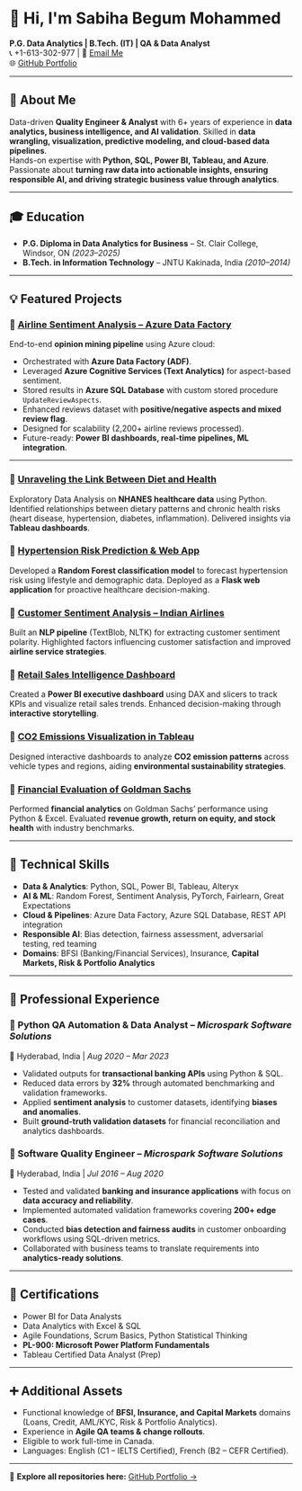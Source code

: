 # 👋 Hi, I'm Sabiha Begum Mohammed  

**P.G. Data Analytics | B.Tech. (IT) | QA & Data Analyst**  
📞 +1-613-302-977 | 📧 [Email Me](mailto:sabihamohammed1509@gmail.com)  
🌐 [GitHub Portfolio](https://github.com/mdsabiha)  

---

## 🚀 About Me
Data-driven **Quality Engineer & Analyst** with 6+ years of experience in **data analytics, business intelligence, and AI validation**. Skilled in **data wrangling, visualization, predictive modeling, and cloud-based data pipelines**.  
Hands-on expertise with **Python, SQL, Power BI, Tableau, and Azure**. Passionate about **turning raw data into actionable insights, ensuring responsible AI, and driving strategic business value through analytics**.  

---

## 🎓 Education
- **P.G. Diploma in Data Analytics for Business** – St. Clair College, Windsor, ON _(2023–2025)_  
- **B.Tech. in Information Technology** – JNTU Kakinada, India _(2010–2014)_  

---

## 💡 Featured Projects

### 🔹 [Airline Sentiment Analysis – Azure Data Factory](https://github.com/mdsabiha/airline-sentiment-analysis)  
End-to-end **opinion mining pipeline** using Azure cloud:  
- Orchestrated with **Azure Data Factory (ADF)**.  
- Leveraged **Azure Cognitive Services (Text Analytics)** for aspect-based sentiment.  
- Stored results in **Azure SQL Database** with custom stored procedure `UpdateReviewAspects`.  
- Enhanced reviews dataset with **positive/negative aspects and mixed review flag**.  
- Designed for scalability (2,200+ airline reviews processed).  
- Future-ready: **Power BI dashboards, real-time pipelines, ML integration**.  

---

### 🔹 [Unraveling the Link Between Diet and Health](https://github.com/mdsabiha/Unraveling-the-Link-Between-Diet-and-Health)
Exploratory Data Analysis on **NHANES healthcare data** using Python. Identified relationships between dietary patterns and chronic health risks (heart disease, hypertension, diabetes, inflammation). Delivered insights via **Tableau dashboards**.  

### 🔹 [Hypertension Risk Prediction & Web App]([https://github.com/mdsabiha/hypertension-risk-flask-app])  
Developed a **Random Forest classification model** to forecast hypertension risk using lifestyle and demographic data. Deployed as a **Flask web application** for proactive healthcare decision-making.  

### 🔹 [Customer Sentiment Analysis – Indian Airlines](https://github.com/mdsabiha/indian-airlines-sentiment)  
Built an **NLP pipeline** (TextBlob, NLTK) for extracting customer sentiment polarity. Highlighted factors influencing customer satisfaction and improved **airline service strategies**.  

### 🔹 [Retail Sales Intelligence Dashboard](https://github.com/mdsabiha/retail-sales-dashboard)  
Created a **Power BI executive dashboard** using DAX and slicers to track KPIs and visualize retail sales trends. Enhanced decision-making through **interactive storytelling**.  

### 🔹 [CO2 Emissions Visualization in Tableau](https://github.com/mdsabiha/co2-emissions-dashboard)  
Designed interactive dashboards to analyze **CO2 emission patterns** across vehicle types and regions, aiding **environmental sustainability strategies**.  

### 🔹 [Financial Evaluation of Goldman Sachs](https://github.com/mdsabiha/goldman-sachs-financial-analysis)  
Performed **financial analytics** on Goldman Sachs’ performance using Python & Excel. Evaluated **revenue growth, return on equity, and stock health** with industry benchmarks.  

---

## 🧰 Technical Skills
- **Data & Analytics**: Python, SQL, Power BI, Tableau, Alteryx  
- **AI & ML**: Random Forest, Sentiment Analysis, PyTorch, Fairlearn, Great Expectations  
- **Cloud & Pipelines**: Azure Data Factory, Azure SQL Database, REST API integration  
- **Responsible AI**: Bias detection, fairness assessment, adversarial testing, red teaming  
- **Domains**: BFSI (Banking/Financial Services), Insurance, **Capital Markets, Risk & Portfolio Analytics**  

---

## 💼 Professional Experience

### 🔹 Python QA Automation & Data Analyst – *Microspark Software Solutions*  
📍 Hyderabad, India | *Aug 2020 – Mar 2023*  
- Validated outputs for **transactional banking APIs** using Python & SQL.  
- Reduced data errors by **32%** through automated benchmarking and validation frameworks.  
- Applied **sentiment analysis** to customer datasets, identifying **biases and anomalies**.  
- Built **ground-truth validation datasets** for financial reconciliation and analytics dashboards.  

### 🔹 Software Quality Engineer – *Microspark Software Solutions*  
📍 Hyderabad, India | *Jul 2016 – Aug 2020*  
- Tested and validated **banking and insurance applications** with focus on **data accuracy and reliability**.  
- Implemented automated validation frameworks covering **200+ edge cases**.  
- Conducted **bias detection and fairness audits** in customer onboarding workflows using SQL-driven metrics.  
- Collaborated with business teams to translate requirements into **analytics-ready solutions**.  

---

## 📜 Certifications
- Power BI for Data Analysts  
- Data Analytics with Excel & SQL  
- Agile Foundations, Scrum Basics, Python Statistical Thinking  
- **PL-900: Microsoft Power Platform Fundamentals**  
- Tableau Certified Data Analyst (Prep)  

---

## ➕ Additional Assets
- Functional knowledge of **BFSI, Insurance, and Capital Markets** domains (Loans, Credit, AML/KYC, Risk & Portfolio Analytics).  
- Experience in **Agile QA teams & change rollouts**.  
- Eligible to work full-time in Canada.  
- Languages: English (C1 – IELTS Certified), French (B2 – CEFR Certified).  

---

📌 **Explore all repositories here:** [GitHub Portfolio →](https://github.com/mdsabiha)
